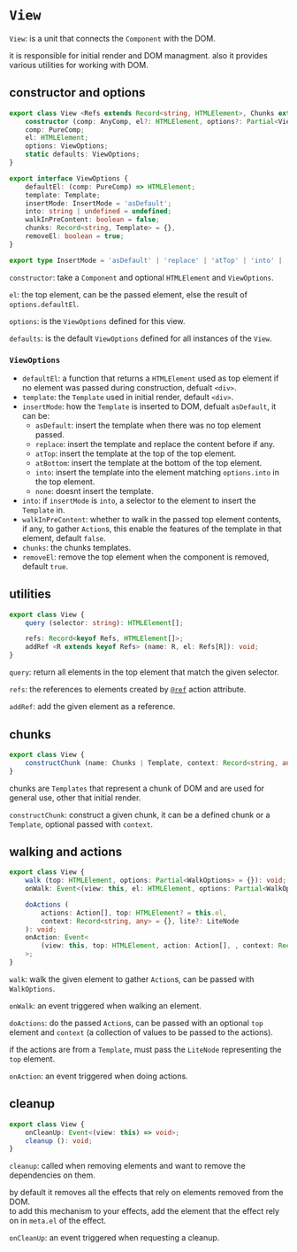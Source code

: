 # `View`
`View`: is a unit that connects the `Component` with the DOM.

it is responsible for initial render and DOM managment. also it provides various utilities
for working with DOM.

## constructor and options
```typescript
export class View <Refs extends Record<string, HTMLElement>, Chunks extends string> {
	constructor (comp: AnyComp, el?: HTMLElement, options?: Partial<ViewOptions>);
	comp: PureComp;
	el: HTMLElement;
	options: ViewOptions;
	static defaults: ViewOptions;
}

export interface ViewOptions {
	defaultEl: (comp: PureComp) => HTMLElement;
	template: Template;
	insertMode: InsertMode = 'asDefault';
	into: string | undefined = undefined;
	walkInPreContent: boolean = false;
	chunks: Record<string, Template> = {},
	removeEl: boolean = true;
}

export type InsertMode = 'asDefault' | 'replace' | 'atTop' | 'into' | 'atBottom' | 'none';
```
`constructor`: take a `Component` and optional `HTMLElement` and `ViewOptions`.

`el`: the top element, can be the passed element, else the result of `options.defaultEl`.

`options`: is the `ViewOptions` defined for this view.

`defaults`: is the default `ViewOptions` defined for all instances of the `View`.

### `ViewOptions` 
- `defaultEl`: a function that returns a `HTMLElement` used as top element if no element was 
passed during construction, defualt `<div>`.
- `template`: the `Template` used in initial render, default `<div>`.
- `insertMode`: how the `Template` is inserted to DOM, defualt `asDefault`, it can be:
  - `asDefault`: insert the template when there was no top element passed.
  - `replace`: insert the template and replace the content before if any.
  - `atTop`: insert the template at the top of the top element.
  - `atBottom`: insert the template at the bottom of the top element.
  - `into`: insert the template into the element matching `options.into` in the top element.
  - `none`: doesnt insert the template.
- `into`: if `insertMode` is `into`, a selector to the element to insert the `Template` in.
- `walkInPreContent`: whether to walk in the passed top element contents, if any, to gather 
`Action`s, this enable the features of the template in that element, default `false`.
- `chunks`: the chunks templates.
- `removeEl`: remove the top element when the component is removed, default `true`.

## utilities
```typescript
export class View {
	query (selector: string): HTMLElement[];

	refs: Record<keyof Refs, HTMLElement[]>;
	addRef <R extends keyof Refs> (name: R, el: Refs[R]): void;
}
```
`query`: return all elements in the top element that match the given selector.

`refs`: the references to elements created by [`@ref`](../comp-base.view/template.md#ref)
action attribute.

`addRef`: add the given element as a reference.

## chunks
```typescript
export class View {
	constructChunk (name: Chunks | Template, context: Record<string, any> = {}): HTMLElement;
}
```
chunks are `Templates` that represent a chunk of DOM and are used for general use, other that 
initial render.   

`constructChunk`: construct a given chunk, it can be a defined chunk or a `Template`, optional 
passed with `context`.

## walking and actions
```typescript
export class View {
	walk (top: HTMLElement, options: Partial<WalkOptions> = {}): void;
	onWalk: Event<(view: this, el: HTMLElement, options: Partial<WalkOptions>) => void>;

	doActions (
		actions: Action[], top: HTMLElement? = this.el, 
		context: Record<string, any> = {}, lite?: LiteNode
	): void;
	onAction: Event<
		(view: this, top: HTMLElement, action: Action[], , context: Record<string, any>) => void
	>;
}
```
`walk`: walk the given element to gather `Action`s, can be passed with `WalkOptions`.

`onWalk`: an event triggered when walking an element.

`doActions`: do the passed `Action`s, can be passed with an optional `top` element and `context` 
(a collection of values to be passed to the actions).

if the actions are from a `Template`, must pass the `LiteNode` representing the `top` element.

`onAction`: an event triggered when doing actions.

## cleanup
```typescript
export class View {
	onCleanUp: Event<(view: this) => void>;
	cleanup (): void;
}
```
`cleanup`: called when removing elements and want to remove the dependencies on them.

by default it removes all the effects that rely on elements removed from the DOM.   
to add this mechanism to your effects, add the element that the effect rely on in `meta.el` of 
the effect.

`onCleanUp`: an event triggered when requesting a cleanup.
